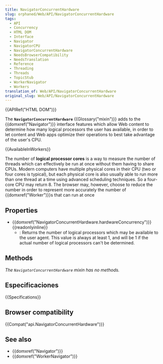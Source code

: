 ```yaml
---
title: NavigatorConcurrentHardware
slug: orphaned/Web/API/NavigatorConcurrentHardware
tags:
  - API
  - Concurrency
  - HTML DOM
  - Interface
  - Navigator
  - NavigatorCPU
  - NavigatorConcurrentHardware
  - NeedsBrowserCompatibility
  - NeedsTranslation
  - Reference
  - Threading
  - Threads
  - TopicStub
  - WorkerNavigator
  - Workers
translation_of: Web/API/NavigatorConcurrentHardware
original_slug: Web/API/NavigatorConcurrentHardware
---
```


{{APIRef("HTML DOM")}}

The **`NavigatorConcurrentHardware`** {{Glossary("mixin")}} adds to the {{domxref("Navigator")}} interface features which allow Web content to determine how many logical processors the user has available, in order to let content and Web apps optimize their operations to best take advantage of the user's CPU.

{{AvailableInWorkers}}

The number of **logical processor cores** is a way to measure the number of threads which can effectively be run at once without them having to share CPUs. Modern computers have multiple physical cores in their CPU (two or four cores is typical), but each physical core is also usually able to run more than one thread at a time using advanced scheduling techniques. So a four-core CPU may return 8. The browser may, however, choose to reduce the number in order to represent more accurately the number of {{domxref("Worker")}}s that can run at once

## Properties

- {{domxref("NavigatorConcurrentHardware.hardwareConcurrency")}} {{readonlyinline}}
  - : Returns the number of logical processors which may be available to the user agent. This value is always at least 1, and will be 1 if the actual number of logical processors can't be determined.

## Methods

_The `NavigatorConcurrentHardware`_ _mixin has no methods._

## Especificaciones

{{Specifications}}

## Browser compatibility

{{Compat("api.NavigatorConcurrentHardware")}}

## See also

- {{domxref("Navigator")}}
- {{domxref("WorkerNavigator")}}
